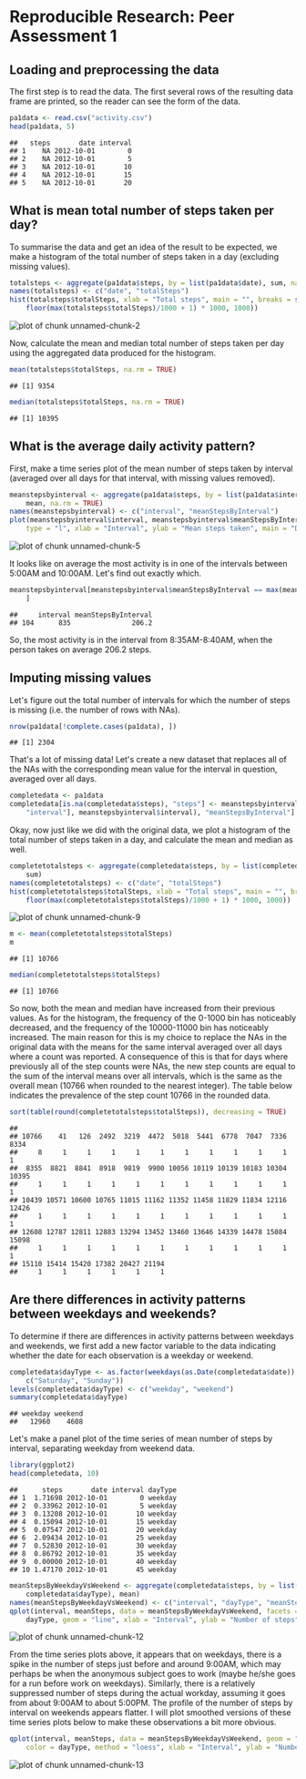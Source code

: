 # Reproducible Research: Peer Assessment 1


## Loading and preprocessing the data  
The first step is to read the data. The first several rows of the resulting data frame are printed, so the reader can see the form of the data.

```r
pa1data <- read.csv("activity.csv")
head(pa1data, 5)
```

```
##   steps       date interval
## 1    NA 2012-10-01        0
## 2    NA 2012-10-01        5
## 3    NA 2012-10-01       10
## 4    NA 2012-10-01       15
## 5    NA 2012-10-01       20
```


## What is mean total number of steps taken per day?
To summarise the data and get an idea of the result to be expected, we make a histogram of the total number of steps taken in a day (excluding missing values).

```r
totalsteps <- aggregate(pa1data$steps, by = list(pa1data$date), sum, na.rm = TRUE)
names(totalsteps) <- c("date", "totalSteps")
hist(totalsteps$totalSteps, xlab = "Total steps", main = "", breaks = seq(0, 
    floor(max(totalsteps$totalSteps)/1000 + 1) * 1000, 1000))
```

![plot of chunk unnamed-chunk-2](figure/unnamed-chunk-2.png) 

Now, calculate the mean and median total number of steps taken per day using the aggregated data produced for the histogram.

```r
mean(totalsteps$totalSteps, na.rm = TRUE)
```

```
## [1] 9354
```



```r
median(totalsteps$totalSteps, na.rm = TRUE)
```

```
## [1] 10395
```


## What is the average daily activity pattern?
First, make a time series plot of the mean number of steps taken by interval (averaged over all days for that interval, with missing values removed).

```r
meanstepsbyinterval <- aggregate(pa1data$steps, by = list(pa1data$interval), 
    mean, na.rm = TRUE)
names(meanstepsbyinterval) <- c("interval", "meanStepsByInterval")
plot(meanstepsbyinterval$interval, meanstepsbyinterval$meanStepsByInterval, 
    type = "l", xlab = "Interval", ylab = "Mean steps taken", main = "Daily Activity Pattern")
```

![plot of chunk unnamed-chunk-5](figure/unnamed-chunk-5.png) 

It looks like on average the most activity is in one of the intervals between 5:00AM and 10:00AM. Let's find out exactly which.

```r
meanstepsbyinterval[meanstepsbyinterval$meanStepsByInterval == max(meanstepsbyinterval$meanStepsByInterval), 
    ]
```

```
##     interval meanStepsByInterval
## 104      835               206.2
```

So, the most activity is in the interval from 8:35AM-8:40AM, when the person takes on average 206.2 steps.
## Imputing missing values
Let's figure out the total number of intervals for which the number of steps is missing (i.e. the number of rows with NAs).

```r
nrow(pa1data[!complete.cases(pa1data), ])
```

```
## [1] 2304
```

That's a lot of missing data! Let's create a new dataset that replaces all of the NAs with the corresponding mean value for the interval in question, averaged over all days.


```r
completedata <- pa1data
completedata[is.na(completedata$steps), "steps"] <- meanstepsbyinterval[match(completedata[is.na(completedata$steps), 
    "interval"], meanstepsbyinterval$interval), "meanStepsByInterval"]
```

Okay, now just like we did with the original data, we plot a histogram of the total number of steps taken in a day, and calculate the mean and median as well.

```r
completetotalsteps <- aggregate(completedata$steps, by = list(completedata$date), 
    sum)
names(completetotalsteps) <- c("date", "totalSteps")
hist(completetotalsteps$totalSteps, xlab = "Total steps", main = "", breaks = seq(0, 
    floor(max(completetotalsteps$totalSteps)/1000 + 1) * 1000, 1000))
```

![plot of chunk unnamed-chunk-9](figure/unnamed-chunk-9.png) 

```r
m <- mean(completetotalsteps$totalSteps)
m
```

```
## [1] 10766
```

```r
median(completetotalsteps$totalSteps)
```

```
## [1] 10766
```

So now, both the mean and median have increased from their previous values. As for the histogram, the frequency of the 0-1000 bin has noticeably decreased, and the frequency of the 10000-11000 bin has noticeably increased. The main reason for this is my choice to replace the NAs in the original data with the means for the same interval averaged over all days where a count was reported. A consequence of this is that for days where previously all of the step counts were NAs, the new step counts are equal to the sum of the interval means over all intervals, which is the same as the overall mean (10766 when rounded to the nearest integer). The table below indicates the prevalence of the step count 10766 in the rounded data.

```r
sort(table(round(completetotalsteps$totalSteps)), decreasing = TRUE)
```

```
## 
## 10766    41   126  2492  3219  4472  5018  5441  6778  7047  7336  8334 
##     8     1     1     1     1     1     1     1     1     1     1     1 
##  8355  8821  8841  8918  9819  9900 10056 10119 10139 10183 10304 10395 
##     1     1     1     1     1     1     1     1     1     1     1     1 
## 10439 10571 10600 10765 11015 11162 11352 11458 11829 11834 12116 12426 
##     1     1     1     1     1     1     1     1     1     1     1     1 
## 12608 12787 12811 12883 13294 13452 13460 13646 14339 14478 15084 15098 
##     1     1     1     1     1     1     1     1     1     1     1     1 
## 15110 15414 15420 17382 20427 21194 
##     1     1     1     1     1     1
```

## Are there differences in activity patterns between weekdays and weekends?
To determine if there are differences in activity patterns between weekdays and weekends, we first add a new factor variable to the data indicating whether the date for each observation is a weekday or weekend.

```r
completedata$dayType <- as.factor(weekdays(as.Date(completedata$date)) %in% 
    c("Saturday", "Sunday"))
levels(completedata$dayType) <- c("weekday", "weekend")
summary(completedata$dayType)
```

```
## weekday weekend 
##   12960    4608
```

Let's make a panel plot of the time series of mean number of steps by interval, separating weekday from weekend data.

```r
library(ggplot2)
head(completedata, 10)
```

```
##      steps       date interval dayType
## 1  1.71698 2012-10-01        0 weekday
## 2  0.33962 2012-10-01        5 weekday
## 3  0.13208 2012-10-01       10 weekday
## 4  0.15094 2012-10-01       15 weekday
## 5  0.07547 2012-10-01       20 weekday
## 6  2.09434 2012-10-01       25 weekday
## 7  0.52830 2012-10-01       30 weekday
## 8  0.86792 2012-10-01       35 weekday
## 9  0.00000 2012-10-01       40 weekday
## 10 1.47170 2012-10-01       45 weekday
```

```r
meanStepsByWeekdayVsWeekend <- aggregate(completedata$steps, by = list(completedata$interval, 
    completedata$dayType), mean)
names(meanStepsByWeekdayVsWeekend) <- c("interval", "dayType", "meanSteps")
qplot(interval, meanSteps, data = meanStepsByWeekdayVsWeekend, facets = . ~ 
    dayType, geom = "line", xlab = "Interval", ylab = "Number of steps")
```

![plot of chunk unnamed-chunk-12](figure/unnamed-chunk-12.png) 

From the time series plots above, it appears that on weekdays, there is a spike in the number of steps just before and around 9:00AM, which may perhaps be when the anonymous subject goes to work (maybe he/she goes for a run before work on weekdays). Similarly, there is a relatively suppressed number of steps during the actual workday, assuming it goes from about 9:00AM to about 5:00PM. The profile of the number of steps by interval on weekends appears flatter. I will plot smoothed versions of these time series plots below to make these observations a bit more obvious.

```r
qplot(interval, meanSteps, data = meanStepsByWeekdayVsWeekend, geom = "smooth", 
    color = dayType, method = "loess", xlab = "Interval", ylab = "Number of steps")
```

![plot of chunk unnamed-chunk-13](figure/unnamed-chunk-13.png) 

